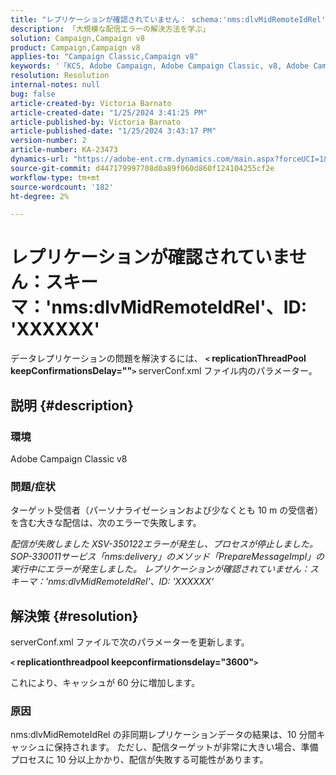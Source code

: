 ```yaml
---
title: "レプリケーションが確認されていません： schema:'nms:dlvMidRemoteIdRel', id: 'XXXXXX'"
description: 「大規模な配信エラーの解決方法を学ぶ」
solution: Campaign,Campaign v8
product: Campaign,Campaign v8
applies-to: "Campaign Classic,Campaign v8"
keywords: '「KCS, Adobe Campaign, Adobe Campaign Classic, v8, Adobe Campaign Classic v8，配信が失敗し、「レプリケーションが未確認： schema:nms:dlvMidRemoteIdRel, id: xxxxx''"'
resolution: Resolution
internal-notes: null
bug: false
article-created-by: Victoria Barnato
article-created-date: "1/25/2024 3:41:25 PM"
article-published-by: Victoria Barnato
article-published-date: "1/25/2024 3:43:17 PM"
version-number: 2
article-number: KA-23473
dynamics-url: "https://adobe-ent.crm.dynamics.com/main.aspx?forceUCI=1&pagetype=entityrecord&etn=knowledgearticle&id=9dde9e2c-98bb-ee11-a569-6045bd006a22"
source-git-commit: d447179997708d0a89f060d860f124104255cf2e
workflow-type: tm+mt
source-wordcount: '182'
ht-degree: 2%

---
```


# レプリケーションが確認されていません：スキーマ：&#39;nms:dlvMidRemoteIdRel&#39;、ID: &#39;XXXXXX&#39;


データレプリケーションの問題を解決するには、 <b>`<` replicationThreadPool keepConfirmationsDelay=&quot;&quot;`>` </b> serverConf.xml ファイル内のパラメーター。

## 説明 {#description}


### 環境

Adobe Campaign Classic v8

### 問題/症状

ターゲット受信者（パーソナライゼーションおよび少なくとも 10 m の受信者）を含む大きな配信は、次のエラーで失敗します。

*配信が失敗しました XSV-350122エラーが発生し、プロセスが停止しました。 SOP-330011サービス「nms:delivery」のメソッド「PrepareMessageImpl」の実行中にエラーが発生しました。 レプリケーションが確認されていません：スキーマ：&#39;nms:dlvMidRemoteIdRel&#39;、ID: &#39;XXXXXX&#39;*


## 解決策 {#resolution}


serverConf.xml ファイルで次のパラメーターを更新します。

<b>`<` replicationthreadpool keepconfirmationsdelay=&quot;3600&quot;`>` </b>

これにより、キャッシュが 60 分に増加します。

### 原因

nms:dlvMidRemoteIdRel の非同期レプリケーションデータの結果は、10 分間キャッシュに保持されます。 ただし、配信ターゲットが非常に大きい場合、準備プロセスに 10 分以上かかり、配信が失敗する可能性があります。

